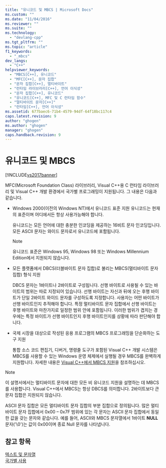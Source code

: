```yaml
---
title: "유니코드 및 MBCS | Microsoft Docs"
ms.custom: ""
ms.date: "11/04/2016"
ms.reviewer: ""
ms.suite: ""
ms.technology: 
  - "devlang-cpp"
ms.tgt_pltfrm: ""
ms.topic: "article"
f1_keywords: 
  - "_mbcs"
dev_langs: 
  - "C++"
helpviewer_keywords: 
  - "MBCS[C++], 유니코드"
  - "MFC[C++], 문자 집합"
  - "문자 집합[C++], 멀티바이트"
  - "런타임 라이브러리[C++], 언어 이식성"
  - "문자 집합[C++], 유니코드"
  - "유니코드[C++], MFC 및 C 런타임 함수"
  - "멀티바이트 문자[C++]"
  - "런타임[C++], 언어 이식성"
ms.assetid: 677baec6-71b4-4579-94df-64f18bc117c4
caps.latest.revision: 9
author: "ghogen"
ms.author: "ghogen"
manager: "ghogen"
caps.handback.revision: 9
---
```

# 유니코드 및 MBCS
[!INCLUDE[vs2017banner](../assembler/inline/includes/vs2017banner.md)]

MFC\(Microsoft Foundation Class\) 라이브러리, Visual C\+\+용 C 런타임 라이브러리 및 Visual C\+\+ 개발 환경에서 국가별 프로그래밍이 지원됩니다.  그 내용은 다음과 같습니다.  
  
-   Windows 2000\(이전의 Windows NT\)에서 유니코드 표준 지원  유니코드는 현재의 표준이며 어디에서든 항상 사용가능해야 합니다.  
  
     유니코드는 모든 언어에 대한 충분한 인코딩을 제공하는 16비트 문자 인코딩입니다.  모든 ASCII 문자는 와이드 문자로서 유니코드에 포함됩니다.  
  
    > [!NOTE]
    >  유니코드 표준은 Windows 95, Windows 98 또는 Windows Millennium Edition에서 지원되지 않습니다.  
  
-   모든 플랫폼에서 DBCS\(더블바이트 문자 집합\)로 불리는 MBCS\(멀티바이트 문자 집합\) 형식 지원  
  
     DBCS 문자는 1바이트나 2바이트로 구성됩니다.  선행 바이트로 사용될 수 있는 바이트의 범위는 따로 지정되어 있습니다.  선행 바이트는 자신과 뒤에 오는 후행 바이트가 단일 2바이트 와이드 문자를 구성하도록 지정합니다.  사용자는 어떤 바이트가 선행 바이트인지 추적해야 합니다.  특정 멀티바이트 문자 집합에서 선행 바이트는 후행 바이트와 마찬가지로 일정한 범위 안에 포함됩니다.  이러한 범위가 겹치는 경우에는 특정 바이트가 선행 바이트인지 후행 바이트인지를 상황에 따라 판단해야 합니다.  
  
-   국제 시장을 대상으로 작성된 응용 프로그램의 MBCS 프로그래밍을 단순화하는 도구 지원  
  
     통합 소스 코드 편집기, 디버거, 명령줄 도구가 포함된 Visual C\+\+ 개발 시스템은 MBCS를 사용할 수 있는 Windows 운영 체제에서 실행될 경우 MBCS를 완벽하게 지원합니다.  자세한 내용은 [Visual C\+\+에서 MBCS 지원](../text/mbcs-support-in-visual-cpp.md)을 참조하십시오.  
  
> [!NOTE]
>  이 설명서에서는 멀티바이트 문자에 대한 모든 비 유니코드 지원을 설명하는 데 MBCS를 사용합니다.  Visual C\+\+에서 MBCS는 항상 DBCS를 의미합니다.  2바이트보다 큰 문자 집합은 지원되지 않습니다.  
  
 ASCII 문자 집합은 모든 멀티바이트 문자 집합의 부분 집합으로 정의됩니다.  많은 멀티바이트 문자 집합에서 0x00 – 0x7F 범위에 있는 각 문자는 ASCII 문자 집합에서 동일한 값을 갖는 문자와 같습니다.  예를 들어, ASCII와 MBCS 문자열에서 1바이트 **NULL** 문자\('\\0'\)는 값이 0x00이며 종료 Null 문자를 나타냅니다.  
  
## 참고 항목  
 [텍스트 및 문자열](../text/text-and-strings-in-visual-cpp.md)   
 [국가별 사용](../text/international-enabling.md)